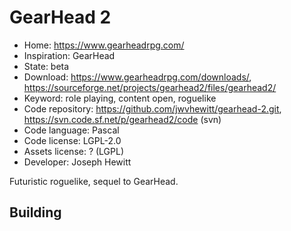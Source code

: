# GearHead 2

- Home: https://www.gearheadrpg.com/
- Inspiration: GearHead
- State: beta
- Download: https://www.gearheadrpg.com/downloads/, https://sourceforge.net/projects/gearhead2/files/gearhead2/
- Keyword: role playing, content open, roguelike
- Code repository: https://github.com/jwvhewitt/gearhead-2.git, https://svn.code.sf.net/p/gearhead2/code (svn)
- Code language: Pascal
- Code license: LGPL-2.0
- Assets license: ? (LGPL)
- Developer: Joseph Hewitt

Futuristic roguelike, sequel to GearHead.

## Building
